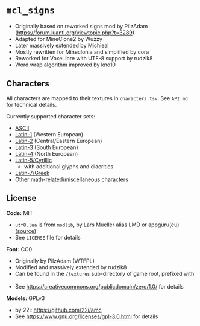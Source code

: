 # `mcl_signs`

* Originally based on reworked signs mod by PilzAdam (<https://forum.luanti.org/viewtopic.php?t=3289>)
* Adapted for MineClone2 by Wuzzy
* Later massively extended by Michieal
* Mostly rewritten for Mineclonia and simplified by cora
* Reworked for VoxeLibre with UTF-8 support by rudzik8
* Word wrap algorithm improved by kno10


## Characters

All characters are mapped to their textures in `characters.tsv`. See `API.md`
for technical details.

Currently supported character sets:

* [ASCII](https://en.wikipedia.org/wiki/ASCII)
* [Latin-1](https://en.wikipedia.org/wiki/ISO/IEC_8859-1) (Western European)
* [Latin-2](https://en.wikipedia.org/wiki/ISO/IEC_8859-2) (Central/Eastern European)
* [Latin-3](https://en.wikipedia.org/wiki/ISO/IEC_8859-3) (South European)
* [Latin-4](https://en.wikipedia.org/wiki/ISO/IEC_8859-4) (North European)
* [Latin-5/Cyrillic](https://en.wikipedia.org/wiki/ISO/IEC_8859-5)
  * with additional glyphs and diacritics
* [Latin-7/Greek](https://en.wikipedia.org/wiki/ISO/IEC_8859-7)
* Other math-related/miscellaneous characters


## License

**Code:** MIT
* `utf8.lua` is from `modlib`, by Lars Mueller alias LMD or appguru(eu) [(source)](https://github.com/appgurueu/modlib/blob/master/utf8.lua)
* See `LICENSE` file for details

**Font:** CC0
* Originally by PilzAdam (WTFPL)
* Modified and massively extended by rudzik8
* Can be found in the `/textures` sub-directory of game root, prefixed with `_`
* See <https://creativecommons.org/publicdomain/zero/1.0/> for details

**Models:** GPLv3
* by 22i: <https://github.com/22i/amc>
* See <https://www.gnu.org/licenses/gpl-3.0.html> for details
